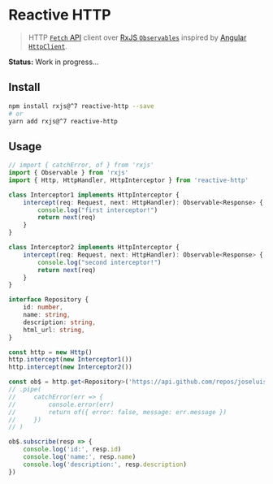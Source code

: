 # Reactive HTTP

> HTTP [`Fetch` API](https://developer.mozilla.org/en-US/docs/Web/API/fetch) client over [RxJS `Observables`](https://rxjs.dev/guide/overview) inspired by [Angular `HttpClient`](https://angular.io/api/common/http/HttpClient).

**Status:** Work in progress...

## Install

```sh
npm install rxjs@^7 reactive-http --save
# or
yarn add rxjs@^7 reactive-http
```

## Usage

```ts
// import { catchError, of } from 'rxjs'
import { Observable } from 'rxjs'
import { Http, HttpHandler, HttpInterceptor } from 'reactive-http'

class Interceptor1 implements HttpInterceptor {
    intercept(req: Request, next: HttpHandler): Observable<Response> {
        console.log("first interceptor!")
        return next(req)
    }
}

class Interceptor2 implements HttpInterceptor {
    intercept(req: Request, next: HttpHandler): Observable<Response> {
        console.log("second interceptor!")
        return next(req)
    }
}

interface Repository {
    id: number,
    name: string,
    description: string,
    html_url: string,
}

const http = new Http()
http.intercept(new Interceptor1())
http.intercept(new Interceptor2())

const ob$ = http.get<Repository>('https://api.github.com/repos/joseluisq/reactive-http')
// .pipe(
//     catchError(err => {
//         console.error(err)
//         return of({ error: false, message: err.message })
//     })
// )

ob$.subscribe(resp => {
    console.log('id:', resp.id)
    console.log('name:', resp.name)
    console.log('description:', resp.description)
})
```

